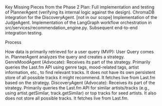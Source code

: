 Key Missing Pieces from the Phase 2 Plan:
Full implementation and testing of PlannerAgent (verifying its internal logic against the design).
ChromaDB integration for the DiscoveryAgent. [not in our scope]
Implementation of the JudgeAgent.
Implementation of the LangGraph workflow orchestration in src/services/recommendation_engine.py.
Subsequent end-to-end integration testing.



Process

How data is primarily retrieved for a user query (MVP):
User Query comes in.
PlannerAgent analyzes the query and creates a strategy.
GenreMoodAgent (Advocate):
Receives its part of the strategy.
Primarily queries the Last.fm API using genre tags, mood-related tags, artist information, etc., to find relevant tracks.
It does not have its own persistent store of all possible tracks it might recommend. It fetches live from Last.fm based on the strategy.
DiscoveryAgent (Advocate):
Receives its part of the strategy.
Primarily queries the Last.fm API for similar artists/tracks (e.g., using artist.getSimilar, track.getSimilar) or top tracks for seed artists.
It also does not store all possible tracks. It fetches live from Last.fm.